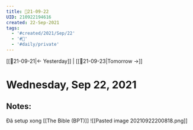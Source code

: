 ```yaml
---
title: 📝21-09-22
UID: 210922194616
created: 22-Sep-2021
tags:
  - '#created/2021/Sep/22'
  - '#📅'
  - '#daily/private'
---
```

[[📝21-09-21|<- Yesterday]] | [[📝21-09-23|Tomorrow ->]]
# Wednesday, Sep 22, 2021

## Notes:
Đã setup xong [[The Bible (BPT)]]
![[Pasted image 20210922200818.png]]

